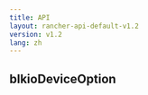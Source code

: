 ```yaml
---
title: API
layout: rancher-api-default-v1.2
version: v1.2
lang: zh
---
```


## blkioDeviceOption






